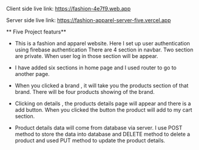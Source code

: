 Client side live link: https://fashion-4e7f9.web.app

Server side live link: https://fashion-apparel-server-five.vercel.app



** Five Project featurs**

* This is a fashion and apparel website. Here I set up user authentication using firebase authentication There are 4 section in navbar. Two section are private. When user log in those section will be appear.

* I have added six sections in home page and I used router to go to another page.

* When you clicked a  brand , it will take you the products section of that brand. There will be four products showing of the brand.

* Clicking on details , the products details page will appear and there is a add button. When you clicked the button the product will add to my cart section.

* Product details data will come from database via server. I use POST method to store the data into database and DELETE method to delete a product and used PUT method to update the product details.


